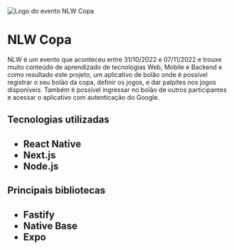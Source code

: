 ![Logo do evento NLW Copa](https://user-images.githubusercontent.com/44611671/200405183-d87d2e97-f774-408d-b07c-1928e0577ec8.svg)
<h1 align="left"> NLW Copa </h1>

NLW é um evento que aconteceu entre 31/10/2022 e 07/11/2022 e trouxe muito conteúdo de aprendizado de tecnologias Web, Mobile e Backend e como resultado este projeto, um aplicativo de bolão onde é possível registrar o seu bolão da copa, definir os jogos, e dar palpites nos jogos disponíveis. Também é possível ingressar no bolão de outros participantes e acessar o aplicativo com autenticação do Google.

<h2>Tecnologias utilizadas<h2>
<ul>
  <li>React Native</li>
  <li>Next.js</li>
  <li>Node.js</li>
</ul>

<h2>Principais bibliotecas<h2>   
<ul>
  <li>Fastify</li>
  <li>Native Base</li>
  <li>Expo</li>
</ul>
